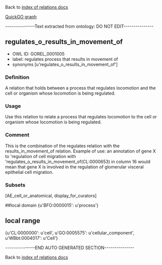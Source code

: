 Back to [index of relations docs](https://github.com/geneontology/annotation_extensions/tree/master/doc)

[QuickGO graph](www.ebi.ac.uk/QuickGO/AnnotationExtensionRelations.html)

---------------Text extracted from ontology: DO NOT EDIT---------------

## regulates_o_results_in_movement_of
* OWL ID: GOREL_0001005
* label: regulates process that results in movement of
* synonyms
[u'regulates_o_results_in_movement_of']

### Definition
A relation that holds between a process that regulates locomotion and the cell or organism whose locomotion is being regulated.

### Usage
Use this relation to relate a process that regulates locomotion to the cell or organism whose locomotion is being regulated.

### Comment
This is the combination of the regulates relation with the results_in_movement_of relation.  Example of use: an annotation of gene X to 'regulation of cell migration with 'regulates_o_results_in_movement_of(CL:0000653) in column 16 would mean that gene X is involved in the regulation of glomerular visceral epithelial cell migration.

### Subsets
[AE_cell_or_anatomical, display_for_curators]

##local domain
{u'BFO:0000015': u'process'}

## local range
{u'CL:0000000': u'cell', u'GO:0005575': u'cellular_component', u'WBbt:0004017': u'Cell'}

---------------END AUTO GENERATED SECTION---------------













Back to [index of relations docs](https://github.com/geneontology/annotation_extensions/tree/master/doc)
